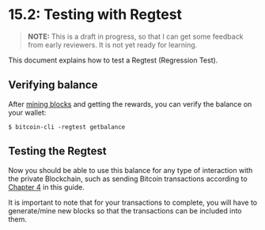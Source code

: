 # 15.2: Testing with Regtest

> **NOTE:** This is a draft in progress, so that I can get some feedback from early reviewers. It is not yet ready for learning.

This document explains how to test a Regtest (Regression Test).


## Verifying balance

After [mining blocks](15_3_Mining_with_Regtest.md) and getting the rewards, you can verify the balance on your wallet:
```
$ bitcoin-cli -regtest getbalance
```

## Testing the Regtest
Now you should be able to use this balance for any type of interaction with the private Blockchain, such as sending Bitcoin transactions according to [Chapter 4]((04_0_Sending_Bitcoin_Transactions.md)) in this guide.

It is important to note that for your transactions to complete, you will have to generate/mine new blocks so that the transactions can be included into them.
